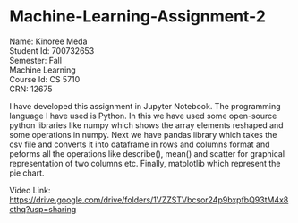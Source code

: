 # Machine-Learning-Assignment-2
Name: Kinoree Meda  
Student Id: 700732653  
Semester: Fall  
Machine Learning  
Course Id: CS 5710  
CRN: 12675  

I have developed this assignment in Jupyter Notebook. The programming language I have used is Python. In this we have used some open-source python libraries like numpy which shows the array elements reshaped and some operations in numpy. Next we have pandas library which takes the csv file and converts it into dataframe in rows and columns format and peforms all the operations like describe(), mean() and scatter for graphical representation of two columns etc. Finally, matplotlib which represent the pie chart.

Video Link: https://drive.google.com/drive/folders/1VZZSTVbcsor24p9bxpfbQ93tM4x8cthq?usp=sharing
